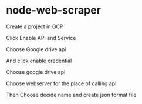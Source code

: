 # node-web-scraper


Create a project in GCP

Click Enable API and Service

Choose Google drive api

And click enable credential

Choose google drive api

Choose webserver for the place of calling api

Then Choose decide name and create json format file